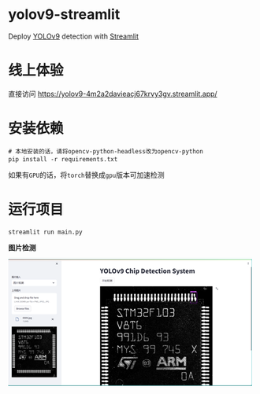 # yolov9-streamlit

Deploy [YOLOv9](https://github.com/ultralytics/yolov5/releases/tag/v5.0) detection with [Streamlit](https://github.com/streamlit/streamlit)


# 线上体验

直接访问 <https://yolov9-4m2a2davieacj67krvy3gv.streamlit.app/>

# 安装依赖

```
# 本地安装的话，请将opencv-python-headless改为opencv-python
pip install -r requirements.txt
```

如果有`GPU`的话，将`torch`替换成`gpu`版本可加速检测

# 运行项目

```
streamlit run main.py
```

**图片检测**

![streamlit yolov9 image detection](data/images/img.png)

